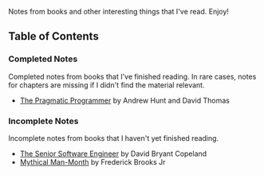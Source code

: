 Notes from books and other interesting things that I've read. Enjoy!

## Table of Contents

### Completed Notes

Completed notes from books that I've finished reading. In rare cases, notes for chapters are missing if I didn't find the material relevant.

* [The Pragmatic Programmer](the-pragmatic-programmer-summary.md) by Andrew Hunt and David Thomas

### Incomplete Notes

Incomplete notes from books that I haven't yet finished reading.

* [The Senior Software Engineer](the-senior-software-engineer-summary.md) by David Bryant Copeland
* [Mythical Man-Month](mythical-man-month-summary.md) by Frederick Brooks Jr
